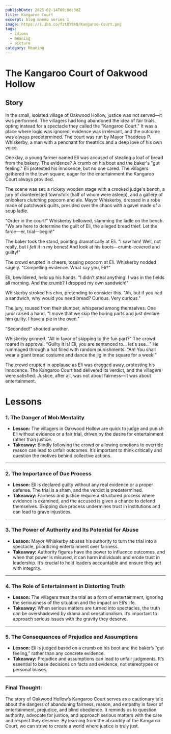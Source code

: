 ```yaml
---
publishDate: 2025-02-14T00:00:00Z
title: Kangaroo Court
excerpt: blog mnemo series 1
image: https://i.ibb.co/fztBY9XQ/Kangaroo-Court.png
tags:
  - idioms
  - meaning
  - picture
category: Meaning
---
```


# The Kangaroo Court of Oakwood Hollow

## Story

In the small, isolated village of Oakwood Hollow, justice was not served—it was performed. The villagers had long abandoned the idea of fair trials, opting instead for a spectacle they called the "Kangaroo Court." It was a place where logic was ignored, evidence was irrelevant, and the outcome was always predetermined. The court was run by Mayor Thaddeus P. Whiskerby, a man with a penchant for theatrics and a deep love of his own voice.

One day, a young farmer named Eli was accused of stealing a loaf of bread from the bakery. The evidence? A crumb on his boot and the baker's "gut feeling." Eli protested his innocence, but no one cared. The villagers gathered in the town square, eager for the entertainment the Kangaroo Court always provided.

The scene was set: a rickety wooden stage with a crooked judge's bench, a jury of disinterested townsfolk (half of whom were asleep), and a gallery of onlookers clutching popcorn and ale. Mayor Whiskerby, dressed in a robe made of patchwork quilts, presided over the chaos with a gavel made of a soup ladle.

"Order in the court!" Whiskerby bellowed, slamming the ladle on the bench. "We are here to determine the guilt of Eli, the alleged bread thief. Let the farce—er, trial—begin!"

The baker took the stand, pointing dramatically at Eli. "I saw him! Well, not really, but I *felt* it in my bones! And look at his boots—crumb-covered and guilty!"

The crowd erupted in cheers, tossing popcorn at Eli. Whiskerby nodded sagely. "Compelling evidence. What say you, Eli?"

Eli, bewildered, held up his hands. "I didn't steal anything! I was in the fields all morning. And the crumb? I dropped my own sandwich!"

Whiskerby stroked his chin, pretending to consider this. "Ah, but if you had a sandwich, why would you need bread? Curious. Very curious."

The jury, roused from their slumber, whispered among themselves. One juror raised a hand. "I move that we skip the boring parts and just declare him guilty. I have a pie in the oven."

"Seconded!" shouted another.

Whiskerby grinned. "All in favor of skipping to the fun part?" The crowd roared in approval. "Guilty it is! Eli, you are sentenced to... let's see..." He rummaged through a hat filled with random punishments. "Ah! You shall wear a giant bread costume and dance the jig in the square for a week!"

The crowd erupted in applause as Eli was dragged away, protesting his innocence. The Kangaroo Court had delivered its verdict, and the villagers were satisfied. Justice, after all, was not about fairness—it was about entertainment.

# Lessons

### **1. The Danger of Mob Mentality**

- **Lesson:** The villagers in Oakwood Hollow are quick to judge and punish Eli without evidence or a fair trial, driven by the desire for entertainment rather than justice.
- **Takeaway:** Blindly following the crowd or allowing emotions to override reason can lead to unfair outcomes. It’s important to think critically and question the motives behind collective actions.

---

### **2. The Importance of Due Process**

- **Lesson:** Eli is declared guilty without any real evidence or a proper defense. The trial is a sham, and the verdict is predetermined.
- **Takeaway:** Fairness and justice require a structured process where evidence is examined, and the accused is given a chance to defend themselves. Skipping due process undermines trust in institutions and can lead to grave injustices.

---

### **3. The Power of Authority and Its Potential for Abuse**

- **Lesson:** Mayor Whiskerby abuses his authority to turn the trial into a spectacle, prioritizing entertainment over fairness.
- **Takeaway:** Authority figures have the power to influence outcomes, and when that power is misused, it can harm individuals and erode trust in leadership. It’s crucial to hold leaders accountable and ensure they act with integrity.

---

### **4. The Role of Entertainment in Distorting Truth**

- **Lesson:** The villagers treat the trial as a form of entertainment, ignoring the seriousness of the situation and the impact on Eli’s life.
- **Takeaway:** When serious matters are turned into spectacles, the truth can be overshadowed by drama and sensationalism. It’s important to approach serious issues with the gravity they deserve.

---

### **5. The Consequences of Prejudice and Assumptions**

- **Lesson:** Eli is judged based on a crumb on his boot and the baker’s “gut feeling,” rather than any concrete evidence.
- **Takeaway:** Prejudice and assumptions can lead to unfair judgments. It’s essential to base decisions on facts and evidence, not stereotypes or personal biases.

---

### **Final Thought:**

The story of Oakwood Hollow’s Kangaroo Court serves as a cautionary tale about the dangers of abandoning fairness, reason, and empathy in favor of entertainment, prejudice, and blind obedience. It reminds us to question authority, advocate for justice, and approach serious matters with the care and respect they deserve. By learning from the absurdity of the Kangaroo Court, we can strive to create a world where justice is truly just.